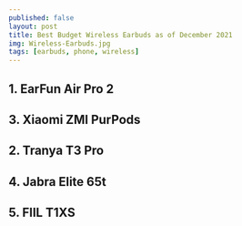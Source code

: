 ```yaml
---
published: false
layout: post
title: Best Budget Wireless Earbuds as of December 2021
img: Wireless-Earbuds.jpg
tags: [earbuds, phone, wireless]
---
```


## 1. EarFun Air Pro 2 

## 3. Xiaomi ZMI PurPods 

## 2. Tranya T3 Pro 

## 4. Jabra Elite 65t

## 5. FIIL T1XS
